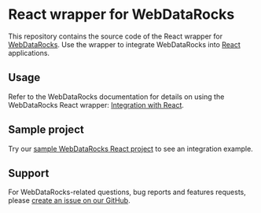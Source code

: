 # React wrapper for WebDataRocks

This repository contains the source code of the React wrapper for [WebDataRocks](https://www.webdatarocks.com/). Use the wrapper to integrate WebDataRocks into [React](https://react.dev/) applications.

## Usage

Refer to the WebDataRocks documentation for details on using the WebDataRocks React wrapper: [Integration with React](https://www.webdatarocks.com/doc/react/how-to-start-online-reporting/).

## Sample project

Try our [sample WebDataRocks React project](https://github.com/WebDataRocks/pivot-react) to see an integration example.

## Support

For WebDataRocks-related questions, bug reports and features requests, please [create an issue on our GitHub](https://github.com/WebDataRocks/web-pivot-table/issues).
